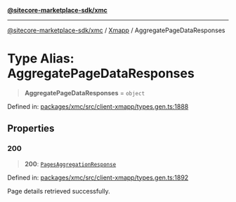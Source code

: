 [**@sitecore-marketplace-sdk/xmc**](../../../../README.md)

***

[@sitecore-marketplace-sdk/xmc](../../../../README.md) / [Xmapp](../README.md) / AggregatePageDataResponses

# Type Alias: AggregatePageDataResponses

> **AggregatePageDataResponses** = `object`

Defined in: [packages/xmc/src/client-xmapp/types.gen.ts:1888](https://github.com/Sitecore/marketplace-sdk/blob/893df143248e67d8c66e942a96045542130259a0/packages/xmc/src/client-xmapp/types.gen.ts#L1888)

## Properties

### 200

> **200**: [`PagesAggregationResponse`](PagesAggregationResponse.md)

Defined in: [packages/xmc/src/client-xmapp/types.gen.ts:1892](https://github.com/Sitecore/marketplace-sdk/blob/893df143248e67d8c66e942a96045542130259a0/packages/xmc/src/client-xmapp/types.gen.ts#L1892)

Page details retrieved successfully.
